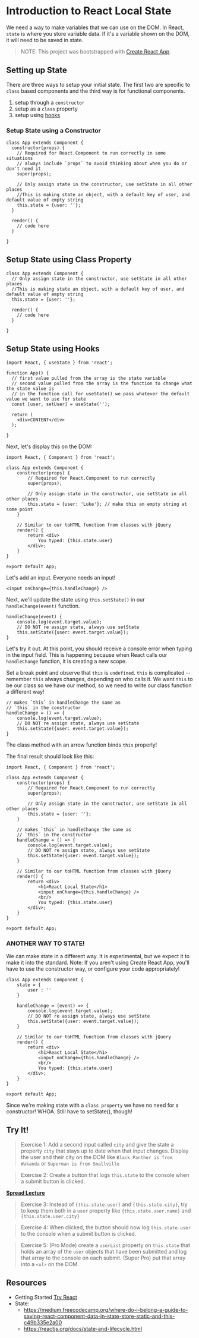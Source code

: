 # Introduction to React Local State

We need a way to make variables that we can use on the DOM. In React, `state` is where you store variable data. If it's a variable shown on the DOM, it will need to be saved in state.

> NOTE: This project was bootstrapped with [Create React App](https://github.com/facebook/create-react-app).

## Setting up State

There are three ways to setup your initial state. The first two are specific to `class` based components and the third way is for functional components.

1. setup through a `constructor`
1. setup as a `class` property
1. setup using [hooks](https://reactjs.org/docs/hooks-intro.html)


### Setup State using a Constructor

```JSX
class App extends Component {
  constructor(props) {
    // Required for React.Component to run correctly in some situations
    // always include `props` to avoid thinking about when you do or don't need it
    super(props);

    // Only assign state in the constructor, use setState in all other places
    //This is making state an object, with a default key of user, and default value of empty string
    this.state = {user: ''};
  }

  render() {
    // code here
  }

}
```

## Setup State using Class Property

```JSX
class App extends Component {
  // Only assign state in the constructor, use setState in all other places
  //This is making state an object, with a default key of user, and default value of empty string
  this.state = {user: ''};

  render() {
    // code here
  }

}
```

## Setup State using Hooks

```JSX
import React, { useState } from 'react';

function App() {
  // first value pulled from the array is the state variable
  // second value pulled from the array is the function to change what the state value is
  // in the function call for useState() we pass whatever the default value we want to use for state
  const [user, setUser] = useState('');

  return (
    <div>CONTENT</div>
  );

}
```

Next, let's display this on the DOM:


```JSX
import React, { Component } from 'react';

class App extends Component {
    constructor(props) {
        // Required for React.Component to run correctly
        super(props);

        // Only assign state in the constructor, use setState in all other places
        this.state = {user: 'Luke'}; // make this an empty string at some point
    }

    // Similar to our toHTML function from classes with jQuery
    render() {
        return <div>
            You typed: {this.state.user}
        </div>;
    }
}

export default App;
```

Let's add an input. Everyone needs an input!

```JSX
<input onChange={this.handleChange} />
```

Next, we'll update the state using `this.setState()` in our `handleChange(event)` function.

```JSX
handleChange(event) {
    console.log(event.target.value);
    // DO NOT re assign state, always use setState
    this.setState({user: event.target.value});
}
```

Let's try it out. At this point, you should receive a console error when typing in the input field. This is happening because when React calls our `handleChange` function, it is creating a new scope.

Set a break point and observe that `this` is `undefined`. `this` is complicated -- remember `this` always changes, depending on who calls it. We want `this` to be our class so we have our method, so we need to write our class function a different way!

```JSX
// makes `this` in handleChange the same as
// `this` in the constructor
handleChange = () => {
    console.log(event.target.value);
    // DO NOT re assign state, always use setState
    this.setState({user: event.target.value});
}
```

The class method with an arrow function binds `this` properly!


The final result should look like this:
```JSX
import React, { Component } from 'react';

class App extends Component {
    constructor(props) {
        // Required for React.Component to run correctly
        super(props);

        // Only assign state in the constructor, use setState in all other places
        this.state = {user: ''};
    }

    // makes `this` in handleChange the same as
    // `this` in the constructor
    handleChange = () => {
        console.log(event.target.value);
        // DO NOT re assign state, always use setState
        this.setState({user: event.target.value});
    }

    // Similar to our toHTML function from classes with jQuery
    render() {
        return <div>
            <h1>React Local State</h1>
            <input onChange={this.handleChange} />
            <br/>
            You typed: {this.state.user}
        </div>;
    }
}

export default App;
```

### ANOTHER WAY TO STATE!
We can make state in a different way. It is experimental, but we expect it to make it into the standard. Note: If you aren't using Create React App, you'll have to use the constructor way, or configure your code appropriately!


```JSX
class App extends Component {
    state = {
        user : ''
    }

    handleChange = (event) => {
        console.log(event.target.value);
        // DO NOT re assign state, always use setState
        this.setState({user: event.target.value});
    }

    // Similar to our toHTML function from classes with jQuery
    render() {
        return <div>
            <h1>React Local State</h1>
            <input onChange={this.handleChange} />
            <br/>
            You typed: {this.state.user}
        </div>;
    }
}

export default App;
```

Since we're making state with a `class property` we have no need for a constructor! WHOA. Still have to setState(), though!


## Try It!
> Exercise 1: Add a second input called `city` and give the state a property `city` that stays up to date when that input changes. Display the user and their city on the DOM like `Black Panther is from Wakanda` or `Superman is from Smallville`

> Exercise 2: Create a button that logs `this.state` to the console when a submit button is clicked.

**[Spread Lecture](./04-02c_spread-immutability.md)**

> Exercise 3: Instead of `{this.state.user}` and `{this.state.city}`, try to keep them both in a `user` property like `{this.state.user.name}` and `{this.state.user.city}`

> Exercise 4: When clicked, the button should now log `this.state.user` to the console when a submit button is clicked.

> Exercise 5: (Pro Mode) create a `userList` property on `this.state` that holds an array of the `user` objects that have been submitted and log that array to the console on each submit. (Super Pro) put that array into a `<ul>` on the DOM.


## Resources 

- Getting Started [Try React](https://reactjs.org/docs/try-react.html)
- State:
    - https://medium.freecodecamp.org/where-do-i-belong-a-guide-to-saving-react-component-data-in-state-store-static-and-this-c49b335e2a00
    - https://reactjs.org/docs/state-and-lifecycle.html
